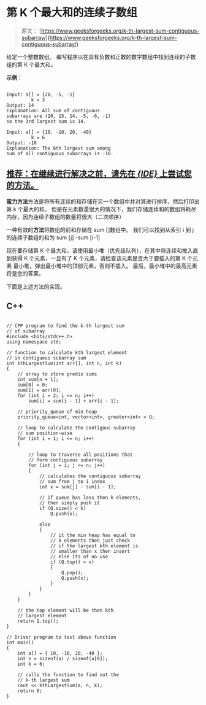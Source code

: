 # 第 K 个最大和的连续子数组

> 原文： [https://www.geeksforgeeks.org/k-th-largest-sum-contiguous-subarray/](https://www.geeksforgeeks.org/k-th-largest-sum-contiguous-subarray/)

给定一个整数数组。 编写程序以在具有负数和正数的数字数组中找到连续的子数组的第 K 个最大和。

**示例**：

```

Input: a[] = {20, -5, -1} 
         k = 3
Output: 14
Explanation: All sum of contiguous 
subarrays are (20, 15, 14, -5, -6, -1) 
so the 3rd largest sum is 14.

Input: a[] = {10, -10, 20, -40} 
         k = 6
Output: -10 
Explanation: The 6th largest sum among 
sum of all contiguous subarrays is -10.

```

## [推荐：在继续进行解决之前，请先在 ***<u>{IDE}</u>*** 上尝试您的方法。](https://ide.geeksforgeeks.org/)

**蛮力方法**方法是将所有连续的和存储在另一个数组中并对其进行排序，然后打印出第 k 个最大的和。 但是在元素数量很大的情况下，我们存储连续和的数组将耗尽内存，因为连续子数组的数量将很大（二次顺序）

一种有效的**方法**将数组的前和存储在 sum []数组中。 我们可以找到从索引 i 到 j 的连续子数组的和为 sum [j] -sum [i-1]

现在要存储第 K 个最大和，请使用最小堆（优先级队列），在其中将连续和推入直到获得 K 个元素，一旦有了 K 个元素，请检查该元素是否大于要插入的第 K 个元素 最小堆，弹出最小堆中的顶部元素，否则不插入。 最后，最小堆中的最高元素将是您的答案。

下面是上述方法的实现。

## C++ 

```

// CPP program to find the k-th largest sum 
// of subarray 
#include <bits/stdc++.h> 
using namespace std; 

// function to calculate kth largest element 
// in contiguous subarray sum 
int kthLargestSum(int arr[], int n, int k) 
{ 
    // array to store predix sums 
    int sum[n + 1]; 
    sum[0] = 0; 
    sum[1] = arr[0]; 
    for (int i = 2; i <= n; i++) 
        sum[i] = sum[i - 1] + arr[i - 1]; 

    // priority_queue of min heap 
    priority_queue<int, vector<int>, greater<int> > Q; 

    // loop to calculate the contigous subarray 
    // sum position-wise 
    for (int i = 1; i <= n; i++) 
    { 

        // loop to traverse all positions that 
        // form contiguous subarray 
        for (int j = i; j <= n; j++) 
        { 
            // calculates the contiguous subarray 
            // sum from j to i index 
            int x = sum[j] - sum[i - 1]; 

            // if queue has less then k elements, 
            // then simply push it 
            if (Q.size() < k) 
                Q.push(x); 

            else
            { 
                // it the min heap has equal to 
                // k elements then just check 
                // if the largest kth element is 
                // smaller than x then insert 
                // else its of no use 
                if (Q.top() < x) 
                { 
                    Q.pop(); 
                    Q.push(x); 
                } 
            } 
        } 
    } 

    // the top element will be then kth 
    // largest element 
    return Q.top(); 
} 

// Driver program to test above function 
int main() 
{ 
    int a[] = { 10, -10, 20, -40 }; 
    int n = sizeof(a) / sizeof(a[0]); 
    int k = 6; 

    // calls the function to find out the 
    // k-th largest sum 
    cout << kthLargestSum(a, n, k); 
    return 0; 
} 

```